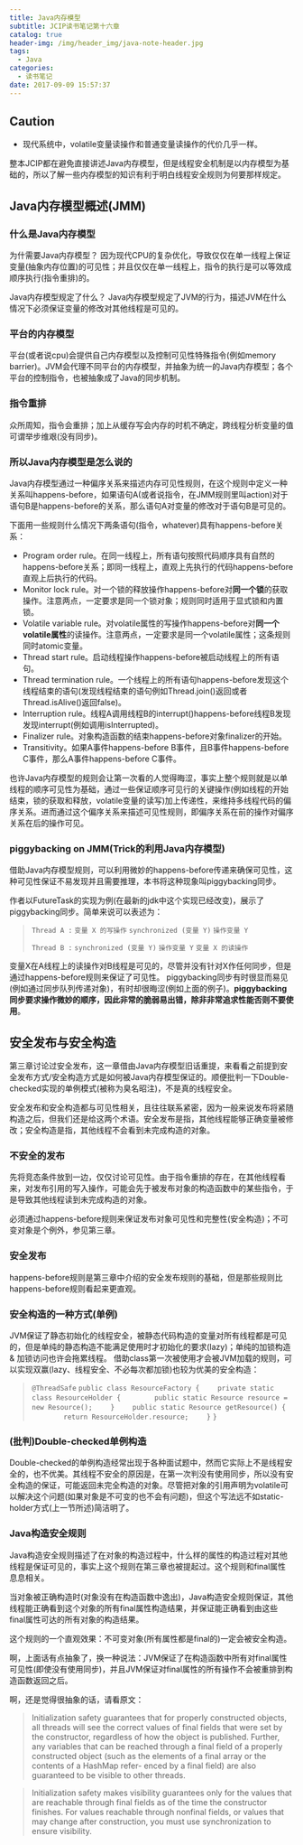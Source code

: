 ```yaml
---
title: Java内存模型
subtitle: JCIP读书笔记第十六章
catalog: true
header-img: /img/header_img/java-note-header.jpg
tags:
  - Java
categories:
  - 读书笔记
date: 2017-09-09 15:57:37
---
```



## Caution 

* 现代系统中，volatile变量读操作和普通变量读操作的代价几乎一样。

整本JCIP都在避免直接讲述Java内存模型，但是线程安全机制是以内存模型为基础的，所以了解一些内存模型的知识有利于明白线程安全规则为何要那样规定。

## Java内存模型概述(JMM)   

### 什么是Java内存模型

为什需要Java内存模型？
因为现代CPU的复杂优化，导致仅仅在单一线程上保证变量(抽象内存位置)的可见性；并且仅仅在单一线程上，指令的执行是可以等效成顺序执行(指令重排)的。

Java内存模型规定了什么？
Java内存模型规定了JVM的行为，描述JVM在什么情况下必须保证变量的修改对其他线程是可见的。

### 平台的内存模型   

平台(或者说cpu)会提供自己内存模型以及控制可见性特殊指令(例如memory barrier)。JVM会代理不同平台的内存模型，并抽象为统一的Java内存模型；各个平台的控制指令，也被抽象成了Java的同步机制。

### 指令重排   

众所周知，指令会重排；加上从缓存写会内存的时机不确定，跨线程分析变量的值可谓举步维艰(没有同步)。

### 所以Java内存模型是怎么说的

Java内存模型通过一种偏序关系来描述内存可见性规则，在这个规则中定义一种关系叫happens-before，如果语句A(或者说指令，在JMM规则里叫action)对于语句B是happens-before的关系，那么语句A对变量的修改对于语句B是可见的。

下面用一些规则什么情况下两条语句(指令，whatever)具有happens-before关系：   

* Program order rule。在同一线程上，所有语句按照代码顺序具有自然的happens-before关系；即同一线程上，直观上先执行的代码happens-before直观上后执行的代码。
* Monitor lock rule。对一个锁的释放操作happens-before对**同一个锁**的获取操作。注意两点，一定要求是同一个锁对象；规则同时适用于显式锁和内置锁。
* Volatile variable rule。对volatile属性的写操作happens-before对**同一个volatile属性**的读操作。注意两点，一定要求是同一个volatile属性；这条规则同时atomic变量。
* Thread start rule。启动线程操作happens-before被启动线程上的所有语句。
* Thread termination rule。一个线程上的所有语句happens-before发现这个线程结束的语句(发现线程结束的语句例如Thread.join()返回或者Thread.isAlive()返回false)。
* Interruption rule。线程A调用线程B的interrupt()happens-before线程B发现发现interrupt(例如调用isInterrupted)。
* Finalizer rule。对象构造函数的结束happens-before对象finalizer的开始。
* Transitivity。如果A事件happens-before B事件，且B事件happens-before C事件，那么A事件happens-before C事件。

也许Java内存模型的规则会让第一次看的人觉得晦涩，事实上整个规则就是以单线程的顺序可见性为基础，通过一些保证顺序可见行的关键操作(例如线程的开始结束，锁的获取和释放，volatile变量的读写)加上传递性，来维持多线程代码的偏序关系。进而通过这个偏序关系来描述可见性规则，即偏序关系在前的操作对偏序关系在后的操作可见。

### piggybacking on JMM(Trick的利用Java内存模型)

借助Java内存模型规则，可以利用微妙的happens-before传递来确保可见性，这种可见性保证不易发现并且需要推理，本书将这种现象叫piggybacking同步。

作者以FutureTask的实现为例(在最新的jdk中这个实现已经改变)，展示了piggybacking同步。简单来说可以表述为：

> `Thread A :`
>      `变量 X 的写操作`
>      `synchronized (变量 Y)` 
>          `操作变量 Y`
>          
> `Thread B :`
>     `synchronized (变量 Y)`
>         `操作变量 Y`
>     `变量 X 的读操作`   

变量X在A线程上的读操作对B线程是可见的，尽管并没有针对X作任何同步，但是通过happens-before规则来保证了可见性。
piggybacking同步有时很显而易见(例如通过同步队列传递对象)，有时却很晦涩(例如上面的例子)。**piggybacking同步要求操作微妙的顺序，因此非常的脆弱易出错，除非非常追求性能否则不要使用**。

## 安全发布与安全构造

第三章讨论过安全发布，这一章借由Java内存模型旧话重提，来看看之前提到安全发布方式/安全构造方式是如何被Java内存模型保证的。顺便批判一下Double-checked实现的单例模式(被称为臭名昭注)，不是真的线程安全。

安全发布和安全构造都与可见性相关，且往往联系紧密，因为一般来说发布将紧随构造之后，但我们还是给这两个术语。安全发布是指，其他线程能够正确变量被修改；安全构造是指，其他线程不会看到未完成构造的对象。

### 不安全的发布 

先将竞态条件放到一边，仅仅讨论可见性。由于指令重排的存在，在其他线程看来，对发布引用的写入操作，可能会先于被发布对象的构造函数中的某些指令，于是导致其他线程读到未完成构造的对象。

必须通过happens-before规则来保证发布对象可见性和完整性(安全构造)；不可变对象是个例外，参见第三章。

### 安全发布

happens-before规则是第三章中介绍的安全发布规则的基础，但是那些规则比happens-before规则看起来更直观。

### 安全构造的一种方式(单例)

JVM保证了静态初始化的线程安全，被静态代码构造的变量对所有线程都是可见的，但是单纯的静态构造不能满足使用时才初始化的要求(lazy)；单纯的加锁构造 & 加锁访问也许会拖累线程。
借助class第一次被使用才会被JVM加载的规则，可以实现双赢(lazy、线程安全、不必每次都加锁)也较为优美的安全构造：

>`@ThreadSafe`
>`public class ResourceFactory {`
>&emsp;&emsp;`private static class ResourceHolder {`
>&emsp;&emsp;&emsp;&emsp;`public static Resource resource = new Resource();`
>&emsp;&emsp;`}`
>&emsp;&emsp;`public static Resource getResource() {` 
>&emsp;&emsp;&emsp;&emsp;`return ResourceHolder.resource;`
>&emsp;&emsp;`}` 
>`}`

### (批判)Double-checked单例构造

Double-checked的单例构造经常出现于各种面试题中，然而它实际上不是线程安全的，也不优美。其线程不安全的原因是，在第一次判没有使用同步，所以没有安全构造的保证，可能返回未完全构造的对象。尽管把对象的引用声明为volatile可以解决这个问题(如果对象是不可变的也不会有问题)，但这个写法远不如static-holder方式(上一节所述)简洁明了。

### Java构造安全规则

Java构造安全规则描述了在对象的构造过程中，什么样的属性的构造过程对其他线程是保证可见的，事实上这个规则在第三章也被提起过。这个规则和final属性息息相关。

当对象被正确构造时(对象没有在构造函数中逸出)，Java构造安全规则保证，其他线程能正确看到这个对象的所有final属性构造结果，并保证能正确看到由这些final属性可达的所有对象的构造结果。

这个规则的一个直观效果：不可变对象(所有属性都是final的)一定会被安全构造。

啊，上面话有点抽象了，换一种说法：JVM保证了在构造函数中所有对final属性可见性(即使没有使用同步)，并且JVM保证对final属性的所有操作不会被重排到构造函数返回之后。

啊，还是觉得很抽象的话，请看原文：

> Initialization safety guarantees that for properly constructed objects, all 
> threads will see the correct values of final fields that were set by  
> the constructor, regardless of how the object is published. Further, any 
> variables that can be reached through a final field of a properly 
> constructed object (such as the elements of a final array or the contents of 
> a HashMap refer- enced by a final field) are also guaranteed to be visible 
> to other threads.

> Initialization safety makes visibility guarantees only for the values that 
> are reachable through final fields as of the time the constructor finishes. 
> For values reachable through nonfinal fields, or values that may change 
> after construction, you must use synchronization to ensure visibility.
